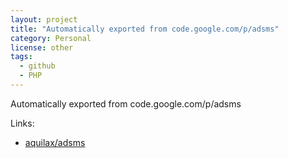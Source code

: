 ```yaml
---
layout: project
title: "Automatically exported from code.google.com/p/adsms"
category: Personal
license: other
tags:
  - github
  - PHP
---
```


Automatically exported from code.google.com/p/adsms

Links:

* [aquilax/adsms](https://github.com/aquilax/adsms)
